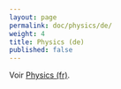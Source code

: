 ```yaml
---
layout: page
permalink: doc/physics/de/
weight: 4
title: Physics (de)
published: false
---
```


Voir <a href="../fr/">Physics (fr)</a>.